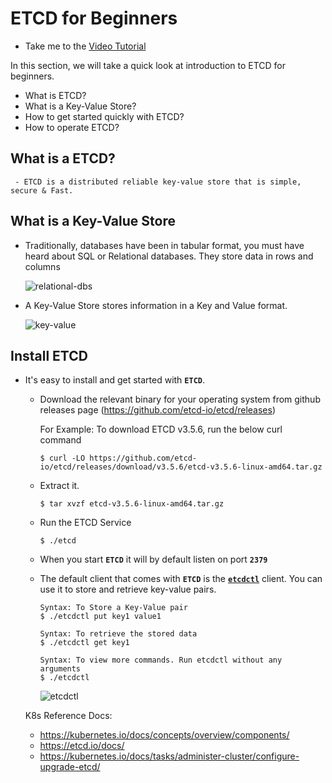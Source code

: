 # ETCD for Beginners
  - Take me to the [Video Tutorial](https://kodekloud.com/topic/etcd-for-beginners/)

  In this section, we will take a quick look at introduction to ETCD for beginners.
  - What is ETCD?
  - What is a Key-Value Store?
  - How to get started quickly with ETCD?
  - How to operate ETCD?

 ## What is a ETCD?
     - ETCD is a distributed reliable key-value store that is simple, secure & Fast.

## What is a Key-Value Store
   - Traditionally, databases have been in tabular format, you must have heard about SQL or Relational databases. They store data in rows and columns

     ![relational-dbs](relational-dbs_CKA.PNG)

   - A Key-Value Store stores information in a Key and Value format.

     ![key-value](key-value_CKA.PNG)

## Install ETCD
   - It's easy to install and get started with **`ETCD`**.
     - Download the relevant binary for your operating system from github releases page (https://github.com/etcd-io/etcd/releases)

       For Example: To download ETCD v3.5.6, run the below curl command

       ```
       $ curl -LO https://github.com/etcd-io/etcd/releases/download/v3.5.6/etcd-v3.5.6-linux-amd64.tar.gz
       ```
     - Extract it.
       ```
       $ tar xvzf etcd-v3.5.6-linux-amd64.tar.gz
       ```
     - Run the ETCD Service
       ```
       $ ./etcd
       ```
     - When you start **`ETCD`** it will by default listen on port **`2379`**
      - The default client that comes with **`ETCD`** is the [**`etcdctl`**](https://github.com/etcd-io/etcd/tree/main/etcdctl) client. You can use it to store and retrieve key-value pairs.
        ```
        Syntax: To Store a Key-Value pair
        $ ./etcdctl put key1 value1
        ```
        ```
        Syntax: To retrieve the stored data
        $ ./etcdctl get key1
        ```
        ```
        Syntax: To view more commands. Run etcdctl without any arguments
        $ ./etcdctl
        ```

        ![etcdctl](etcdctl_CKA.PNG)

       K8s Reference Docs:
       - https://kubernetes.io/docs/concepts/overview/components/
       - https://etcd.io/docs/
       - https://kubernetes.io/docs/tasks/administer-cluster/configure-upgrade-etcd/

